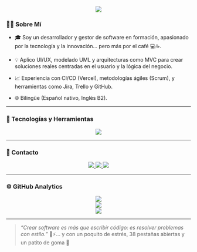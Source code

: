<h1 align="center">
  <img src="https://readme-typing-svg.herokuapp.com?font=Orbitron&color=0FF&size=30&center=true&vCenter=true&width=600&lines=👨‍💻Hola,+Soy+Giancarlo+Santillana;🚀Desarrollador+de+Software&duration=3000&pause=1000&vCenter=true"/>
</h1>

### 🧙‍♂️ Sobre Mí

- 🎓 Soy un desarrollador y gestor de software en formación, apasionado por la tecnología y la innovación... pero más por el café 💻☕. 

- 💡 Aplico UI/UX, modelado UML y arquitecturas como MVC para crear soluciones reales centradas en el usuario y la lógica del negocio.  

- 📈 Experiencia con CI/CD (Vercel), metodologías ágiles (Scrum), y herramientas como Jira, Trello y GitHub.  

- 🌐 Bilingüe (Español nativo, Inglés B2).

---

### 🔮 Tecnologías y Herramientas

<div align="center">
  <img src="https://skillicons.dev/icons?i=html,css,js,ts,php,react,nextjs,nodejs,python,kotlin,mysql,postgres,supabase" />
</div>

---

### 💬 Contacto

<p align="center">
  <a href="https://giancarlosantillana.vercel.app/" target="_blank">
    <img src="https://img.shields.io/badge/Portafolio-%2300ffff?style=for-the-badge&logo=vercel&logoColor=white"/>
  </a>
  <a href="https://www.linkedin.com/in/giancarlo-santillana/" target="_blank">
    <img src="https://img.shields.io/badge/LinkedIn-%230077B5?style=for-the-badge&logo=linkedin&logoColor=white"/>
  </a>
  <a href="mailto:santillanagiancarlo50@gmail.com">
    <img src="https://img.shields.io/badge/Email-%23FF6B6B?style=for-the-badge&logo=gmail&logoColor=white"/>
  </a>
</p>

---

### ⚙️ GitHub Analytics

<div align="center">
  <img src="https://github-readme-stats.vercel.app/api?username=Giancarlo174&show_icons=true&theme=radical&count_private=true" />
  <br/>
  <img src="https://github-readme-streak-stats.herokuapp.com/?user=Giancarlo174&theme=radical" />
  <br/>
  <img src="https://github-readme-stats.vercel.app/api/top-langs/?username=Giancarlo174&layout=compact&theme=radical" />
</div>

---

> *“Crear software es más que escribir código: es resolver problemas con estilo.”* 🧠⚡... y con un poquito de estrés, 38 pestañas abiertas y un patito de goma 🐥
